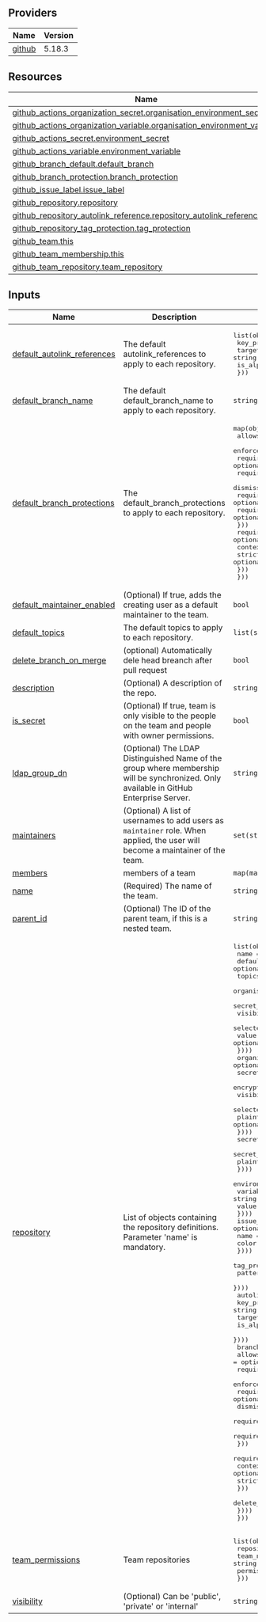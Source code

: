 ## Providers

| Name | Version |
|------|---------|
| <a name="provider_github"></a> [github](#provider\_github) | 5.18.3 |

## Resources

| Name | Type |
|------|------|
| [github_actions_organization_secret.organisation_environment_secret](https://registry.terraform.io/providers/integrations/github/latest/docs/resources/actions_organization_secret) | resource |
| [github_actions_organization_variable.organisation_environment_variable](https://registry.terraform.io/providers/integrations/github/latest/docs/resources/actions_organization_variable) | resource |
| [github_actions_secret.environment_secret](https://registry.terraform.io/providers/integrations/github/latest/docs/resources/actions_environment_secret) | resource |
| [github_actions_variable.environment_variable](https://registry.terraform.io/providers/integrations/github/latest/docs/resources/actions_environment_variable) | resource |
| [github_branch_default.default_branch](https://registry.terraform.io/providers/integrations/github/latest/docs/resources/branch_default) | resource |
| [github_branch_protection.branch_protection](https://registry.terraform.io/providers/integrations/github/latest/docs/resources/branch_protection) | resource |
| [github_issue_label.issue_label](https://registry.terraform.io/providers/integrations/github/latest/docs/resources/issue_label) | resource |
| [github_repository.repository](https://registry.terraform.io/providers/integrations/github/latest/docs/resources/repository) | resource |
| [github_repository_autolink_reference.repository_autolink_reference](https://registry.terraform.io/providers/integrations/github/latest/docs/resources/repository_autolink_reference) | resource |
| [github_repository_tag_protection.tag_protection](https://registry.terraform.io/providers/integrations/github/latest/docs/resources/repository_tag_protection) | resource |
| [github_team.this](https://registry.terraform.io/providers/integrations/github/latest/docs/resources/team) | resource |
| [github_team_membership.this](https://registry.terraform.io/providers/integrations/github/latest/docs/resources/team_membership) | resource |
| [github_team_repository.team_repository](https://registry.terraform.io/providers/integrations/github/latest/docs/resources/team_repository) | resource |
## Inputs

| Name | Description | Type | Default | Required |
|------|-------------|------|---------|:--------:|
| <a name="input_default_autolink_references"></a> [default\_autolink\_references](#input\_default\_autolink\_references) | The default autolink_references to apply to each repository. | <pre>list(object({<br>    key_prefix          = string<br>    target_url_template = string<br>    is_alphanumeric     = optional(bool)<br>  }))</pre> | `[]` | no |
| <a name="input_default_branch_name"></a> [default\_branch\_name](#input\_default\_branch\_name) | The default default_branch_name to apply to each repository. | `string` | `"main"` | no |
| <a name="input_default_branch_protections"></a> [default\_branch\_protections](#input\_default\_branch\_protections) | The default_branch_protections to apply to each repository. | <pre>map(object({<br>    allows_deletions        = optional(bool)<br>    enforce_admins          = optional(bool)<br>    required_linear_history = optional(bool)<br>    required_pull_request_reviews = optional(object({<br>      dismiss_stale_reviews           = optional(bool)<br>      require_code_owner_reviews      = optional(bool)<br>      required_approving_review_count = optional(number)<br>    }))<br>    required_status_checks = optional(object({<br>      contexts = optional(list(string))<br>      strict   = optional(bool)<br>    }))<br>  }))</pre> | `{}` | no |
| <a name="input_default_maintainer_enabled"></a> [default\_maintainer\_enabled](#input\_default\_maintainer\_enabled) | (Optional) If true, adds the creating user as a default maintainer to the team. | `bool` | `false` | no |
| <a name="input_default_topics"></a> [default\_topics](#input\_default\_topics) | The default topics to apply to each repository. | `list(string)` | `[]` | no |
| <a name="input_delete_branch_on_merge"></a> [delete\_branch\_on\_merge](#input\_delete\_branch\_on\_merge) | (optional) Automatically dele head breanch after pull request | `bool` | `false` | no |
| <a name="input_description"></a> [description](#input\_description) | (Optional) A description of the repo. | `string` | `"Managed by Terraform."` | no |
| <a name="input_is_secret"></a> [is\_secret](#input\_is\_secret) | (Optional) If true, team is only visible to the people on the team and people with owner permissions. | `bool` | `false` | no |
| <a name="input_ldap_group_dn"></a> [ldap\_group\_dn](#input\_ldap\_group\_dn) | (Optional) The LDAP Distinguished Name of the group where membership will be synchronized. Only available in GitHub Enterprise Server. | `string` | `null` | no |
| <a name="input_maintainers"></a> [maintainers](#input\_maintainers) | (Optional) A list of usernames to add users as `maintainer` role. When applied, the user will become a maintainer of the team. | `set(string)` | `[]` | no |
| <a name="input_members"></a> [members](#input\_members) | members of a team | `map(map(string))` | `{}` | no |
| <a name="input_name"></a> [name](#input\_name) | (Required) The name of the team. | `string` | n/a | yes |
| <a name="input_parent_id"></a> [parent\_id](#input\_parent\_id) | (Optional) The ID of the parent team, if this is a nested team. | `string` | `null` | no |
| <a name="input_repository"></a> [repository](#input\_repository) | List of objects containing the repository definitions. Parameter 'name' is mandatory. | <pre>list(object({<br>    name                = string<br>    default_branch_name = optional(string)<br>    topics              = optional(list(string))<br>    organisation_environment_variable = optional(list(object({<br>      secret_name          = optional(string)<br>      visibility = optional(string)<br>      selected_repository_ids = optional(list(string))<br>      value = optional(string)<br>    })))<br>    organisation_secrets = optional(list(object({<br>      secret_name          = optional(string)<br>      encrypted_value = optional(string)<br>      visibility = optional(string)<br>      selected_repository_ids = optional(list(string))<br>      plaintext_value  = optional(string)<br>    })))<br>    secrets = optional(list(object({<br>      secret_name          = string<br>      plaintext_value  = string<br>    })))<br>    environment_variables = optional(list(object({<br>      variable_name          = string<br>      value  = string<br>    })))<br>    issue_labels = optional(list(object({<br>      name = string<br>      color = string<br>    })))<br>    tag_protections = optional(list(object({<br>      pattern = string<br>    })))<br>    autolink_references = optional(list(object({<br>      key_prefix          = string<br>      target_url_template = string<br>      is_alphanumeric     = bool<br>    })))<br>    branch_protections = optional(map(object({<br>      allows_deletions        = optional(bool)<br>      required_linear_history = optional(bool)<br>      enforce_admins          = optional(bool)<br>      required_pull_request_reviews = optional(object({<br>        dismiss_stale_reviews           = optional(bool)<br>        require_code_owner_reviews      = optional(bool)<br>        required_approving_review_count = optional(number)<br>      }))<br>      required_status_checks = optional(object({<br>        contexts = optional(list(string))<br>        strict   = optional(bool)<br>      }))<br>      delete_branch_on_merge = optional(bool)<br>    })))<br>  }))</pre> | `[]` | no |
| <a name="input_team_permissions"></a> [team\_permissions](#input\_team\_permissions) | Team repositories | <pre>list(object({<br>    repository = string<br>    team_name  = string<br>    permission = string<br>  }))</pre> | `[]` | no |
| <a name="input_visibility"></a> [visibility](#input\_visibility) | (Optional) Can be 'public', 'private' or 'internal' | `string` | `"private"` | no |
